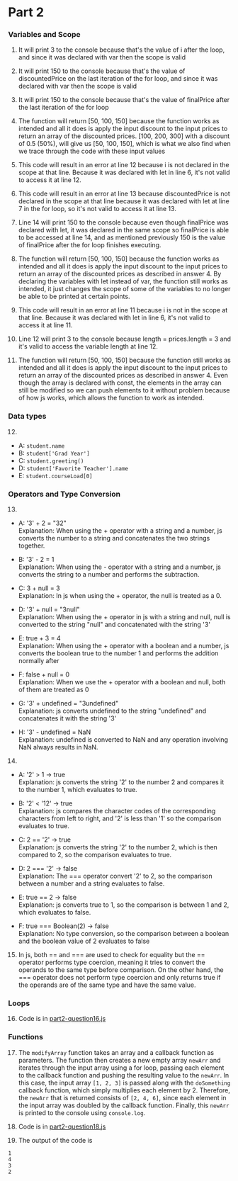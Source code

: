 # Part 2

### Variables and Scope

1. It will print 3 to the console because that's the value of i after the loop, and since it was declared with var then the scope is valid

2. It will print 150 to the console because that's the value of discountedPrice on the last iteration of the for loop, and since it was declared with var then the scope is valid

3. It will print 150 to the console because that's the value of finalPrice after the last iteration of the for loop

4. The function will return [50, 100, 150] because the function works as intended and all it does is apply the input discount to the input prices to return an array of the discounted prices. [100, 200, 300] with a discount of 0.5 (50%), will give us [50, 100, 150], which is what we also find when we trace through the code with these input values

5. This code will result in an error at line 12 because i is not declared in the scope at that line. Because it was declared with let in line 6, it's not valid to access it at line 12.

6. This code will result in an error at line 13 because discountedPrice is not declared in the scope at that line because it was declared with let at line 7 in the for loop, so it's not valid to access it at line 13.

7. Line 14 will print 150 to the console because even though finalPrice was declared with let, it was declared in the same scope so finalPrice is able to be accessed at line 14, and as mentioned previously 150 is the value of finalPrice after the for loop finishes executing.

8. The function will return [50, 100, 150] because the function works as intended and all it does is apply the input discount to the input prices to return an array of the discounted prices as described in answer 4. By declaring the variables with let instead of var, the function still works as intended, it just changes the scope of some of the variables to no longer be able to be printed at certain points. 

9. This code will result in an error at line 11 because i is not in the scope at that line. Because it was declared with let in line 6, it's not valid to access it at line 11.

10. Line 12 will print 3 to the console because length = prices.length = 3 and it's valid to access the variable length at line 12.

11. The function will return [50, 100, 150] because the function still works as intended and all it does is apply the input discount to the input prices to return an array of the discounted prices as described in answer 4. Even though the array is declared with const, the elements in the array can still be modified so we can push elements to it without problem because of how js works, which allows the function to work as intended.

### Data types

12.
- A: `student.name`
- B: `student['Grad Year']`
- C: `student.greeting()`
- D: `student['Favorite Teacher'].name`
- E: `student.courseLoad[0]`

### Operators and Type Conversion
13. 

- A: '3' + 2 = "32"  
Explanation: When using the + operator with a string and a number, js converts the number to a string and concatenates the two strings together.

- B: '3' - 2 = 1  
Explanation: When using the - operator with a string and a number, js converts the string to a number and performs the subtraction.

- C: 3 + null = 3  
Explanation: In js when using the + operator, the null is treated as a 0.

- D: '3' + null = "3null"  
Explanation: When using the + operator in js with a string and null, null is converted to the string "null" and concatenated with the string '3'

- E: true + 3 = 4  
Explanation: When using the + operator with a boolean and a number, js converts the boolean true to the number 1 and performs the addition normally after

- F: false + null = 0  
Explanation: When we use the + operator with a boolean and null, both of them are treated as 0

- G: '3' + undefined = "3undefined"  
Explanation: js converts undefined to the string "undefined" and concatenates it with the string '3'

- H: '3' - undefined = NaN  
Explanation: undefined is converted to NaN and any operation involving NaN always results in NaN.


14. 

- A: '2' > 1 -> true  
Explanation: js converts the string '2' to the number 2 and compares it to the number 1, which evaluates to true.

- B: '2' < '12' -> true  
Explanation: js compares the character codes of the corresponding characters from left to right, and '2' is less than '1' so the comparison evaluates to true.

- C: 2 == '2' -> true  
Explanation: js converts the string '2' to the number 2, which is then compared to 2, so the comparison evaluates to true.

- D: 2 === '2' -> false  
Explanation: The === operator convert '2' to 2, so the comparison between a number and a string evaluates to false.

- E: true == 2 -> false  
Explanation: js converts true to 1, so the comparison is between 1 and 2, which evaluates to false.

- F: true === Boolean(2) -> false  
Explanation: No type conversion, so the comparison between a boolean and the boolean value of 2 evaluates to false

15. In js, both == and === are used to check for equality but the == operator performs type coercion, meaning it tries to convert the operands to the same type before comparison. On the other hand, the === operator does not perform type coercion and only returns true if the operands are of the same type and have the same value.

### Loops

16. Code is in [part2-question16.js](part2-question16.js)

### Functions

17. The `modifyArray` function takes an array and a callback function as parameters. The function then creates a new empty array `newArr` and iterates through the input array using a for loop, passing each element to the callback function and pushing the resulting value to the `newArr`. In this case, the input array `[1, 2, 3]` is passed along with the `doSomething` callback function, which simply multiplies each element by 2. Therefore, the `newArr` that is returned consists of `[2, 4, 6]`, since each element in the input array was doubled by the callback function. Finally, this `newArr` is printed to the console using `console.log`.

18. Code is in [part2-question18.js](part2-question18.js)

19. The output of the code is
```
1
4
3
2
```